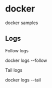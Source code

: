 # docker
docker samples

## Logs

Follow logs

docker logs <container> --follow

Tail logs

docker logs <container> --tail <number of lines>
